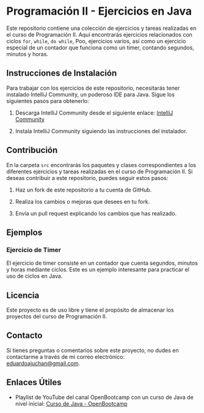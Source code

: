 # Programación II - Ejercicios en Java

Este repositorio contiene una colección de ejercicios y tareas realizadas en el curso de Programación II. Aquí encontrarás ejercicios relacionados con ciclos `for`, `while`, `do while`, Poo, ejercicios varios, así como un ejercicio especial de un contador que funciona como un timer, contando segundos, minutos y horas.

## Instrucciones de Instalación

Para trabajar con los ejercicios de este repositorio, necesitarás tener instalado IntelliJ Community, un poderoso IDE para Java. Sigue los siguientes pasos para obtenerlo:

1. Descarga IntelliJ Community desde el siguiente enlace: [IntelliJ Community](https://www.jetbrains.com/idea/download/)

2. Instala IntelliJ Community siguiendo las instrucciones del instalador.

## Contribución

En la carpeta `src` encontrarás los paquetes y clases correspondientes a los diferentes ejercicios y tareas realizadas en el curso de Programación II. Si deseas contribuir a este repositorio, puedes seguir estos pasos:

1. Haz un fork de este repositorio a tu cuenta de GitHub.

2. Realiza los cambios o mejoras que desees en tu fork.

3. Envía un pull request explicando los cambios que has realizado.

## Ejemplos

### Ejercicio de Timer

El ejercicio de timer consiste en un contador que cuenta segundos, minutos y horas mediante ciclos. Este es un ejemplo interesante para practicar el uso de ciclos en Java.

## Licencia

Este proyecto es de uso libre y tiene el propósito de almacenar los proyectos del curso de Programación II.

## Contacto

Si tienes preguntas o comentarios sobre este proyecto, no dudes en contactarme a través de mi correo electrónico: eduardoajuchan@gmail.com.

## Enlaces Útiles

- Playlist de YouTube del canal OpenBootcamp con un curso de Java de nivel inicial: [Curso de Java - OpenBootcamp](https://www.youtube.com/watch?v=08f8_eHrarU&list=PLkVpKYNT_U9cD2VjlxgCsLzGCItSB9WUX&pp=iAQB)
